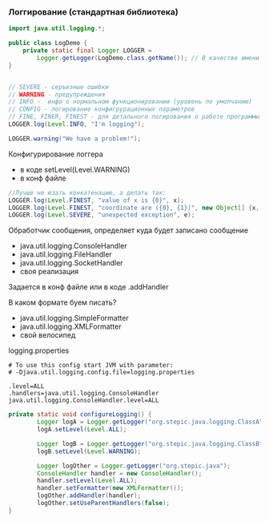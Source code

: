 ### Логгирование (стандартная библиотека)

```Java
import java.util.logging.*;

public class LogDemo {
	private static final Logger LOGGER = 
		Logger.getLogger(LogDemo.class.getName()); // В качестве имени логгера у нас будет пакет + имя класса. Это позволит гибко управлять логгерами.
}


// SEVERE - серъезные ошибки
// WARNING - предупреждения
// INFO -  инфа о нормальном функционировании (уровень по умолчанию)
// CONFIG - логирование конфигрурационных параметров
// FINE, FINER, FINEST - для детального логирования о работе программы (вход\выход а методы и прочее)
LOGGER.log(Level.INFO, "I'm logging");

LOGGER.warning("We have a problem!");
```
Конфигурирование логгера
* в коде setLevel(Level.WARNING)
* в конф файле

```Java
//Лучше не юзать конкатенацию, а делать так:
LOGGER.log(Level.FINEST, "value of x is {0}", x);
LOGGER.log(Level.FINEST, "coordinate are ({0}, {1})", new Object[] {x, y});
LOGGER.log(Level.SEVERE, "unexpected exception", e);
```

Обработчик сообщения, определяет куда будет записано сообщение
* java.util.logging.ConsoleHandler
* java.util.logging.FileHandler
* java.util.logging.SocketHandler
* своя реализация

Задается в конф файле или в коде .addHandler

В каком формате буем писать?
* java.util.logging.SimpleFormatter
* java.util.logging.XMLFormatter
* свой велосипед

logging.properties
```properties
# To use this config start JVM with parameter:
# -Djava.util.logging.config.file=logging.properties

.level=ALL
.handlers=java.util.logging.ConsoleHandler
java.util.logging.ConsoleHandler.level=ALL
```

```Java
private static void configureLogging() {
        Logger logA = Logger.getLogger("org.stepic.java.logging.ClassA");
        logA.setLevel(Level.ALL);

        Logger logB = Logger.getLogger("org.stepic.java.logging.ClassB");
        logB.setLevel(Level.WARNING);

        Logger logOther = Logger.getLogger("org.stepic.java");
        ConsoleHandler handler = new ConsoleHandler();
        handler.setLevel(Level.ALL);
        handler.setFormatter(new XMLFormatter());
        logOther.addHandler(handler);
        logOther.setUseParentHandlers(false);
}
```

